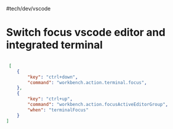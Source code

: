 
#tech/dev/vscode 

# Switch focus vscode editor and integrated terminal 

```json

 [
    {
        "key": "ctrl+down",
        "command": "workbench.action.terminal.focus",
    },
    {
        "key": "ctrl+up",
        "command": "workbench.action.focusActiveEditorGroup",
        "when": "terminalFocus"
    }
]

```